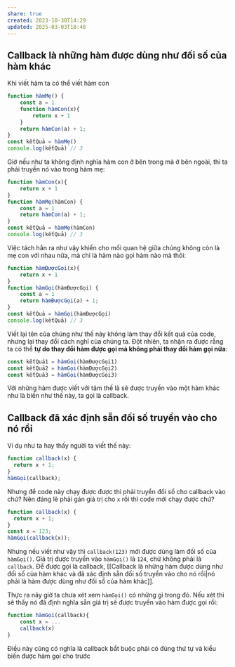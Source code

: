 ```yaml
---
share: true
created: 2023-10-30T14:29
updated: 2025-03-03T18:48
---
```

## Callback là những hàm được dùng như đối số của hàm khác
Khi viết hàm ta có thể viết hàm con
```js
function hàmMẹ() {
    const a = 1
    function hàmCon(x){
        return x + 1
    }
    return hàmCon(a) + 1;
}
const kếtQuả = hàmMẹ()
console.log(kếtQuả) // 3
```

Giờ nếu như ta không định nghĩa hàm con ở bên trong mà ở bên ngoài, thì ta phải truyền nó vào trong hàm mẹ:
```js
function hàmCon(x){
    return x + 1
}
function hàmMẹ(hàmCon) {
    const a = 1
    return hàmCon(a) + 1;
}
const kếtQuả = hàmMẹ(hàmCon)
console.log(kếtQuả) // 3
```

Việc tách hẳn ra như vậy khiến cho mối quan hệ giữa chúng không còn là mẹ con với nhau nữa, mà chỉ là hàm nào gọi hàm nào mà thôi:
```js
function hàmĐượcGọi(x){
    return x + 1
}
function hàmGọi(hàmĐượcGọi) {
    const a = 1
    return hàmĐượcGọi(a) + 1;
}
const kếtQuả = hàmGọi(hàmĐượcGọi)
console.log(kếtQuả) // 3
```

Viết lại tên của chúng như thế này không làm thay đổi kết quả của code, nhưng lại thay đổi cách nghĩ của chúng ta. Đột nhiên, ta nhận ra được rằng ta có thể **tự do thay đổi hàm được gọi mà không phải thay đổi hàm gọi nữa**:
```js
const kếtQuả1 = hàmGọi(hàmĐượcGọi1)
const kếtQuả2 = hàmGọi(hàmĐượcGọi2)
const kếtQuả3 = hàmGọi(hàmĐượcGọi3)
```

Với những hàm được viết với tâm thế là sẽ được truyền vào một hàm khác như là biến như thế này, ta gọi là callback. 

## Callback đã xác định sẵn đối số truyền vào cho nó rồi
Ví dụ như ta hay thấy người ta viết thế này:
```js
function callback(x) {
  return x + 1;
}
hàmGọi(callback); 
```

Nhưng để code này chạy được được thì phải truyền đối số cho callback vào chứ? Nên đáng lẽ phải gán giá trị cho `x` rồi thì code mới chạy được chứ?
```js
function callback(x) {
  return x + 1;
}
const x = 123;
hàmGọi(callback(x)); 
```

Nhưng nếu viết như vậy thì `callback(123)` mới được dùng làm đối số của `hàmGọi()`. Giá trị được truyền vào `hàmGọi()` là `124`, chứ không phải là `callback`. Để được gọi là callback, [[Callback là những hàm được dùng như đối số của hàm khác và đã xác định sẵn đối số truyền vào cho nó rồi|nó phải là hàm được dùng như đối số của hàm khác]].

Thực ra nãy giờ ta chưa xét xem `hàmGọi()` có những gì trong đó. Nếu xét thì sẽ thấy nó đã định nghĩa sẵn giá trị sẽ được truyền vào hàm được gọi rồi:
```js
function hàmGọi(callback){
	const x = ...
	callback(x)
} 
```

Điều này cũng có nghĩa là callback bắt buộc phải có đúng thứ tự và kiểu biến được hàm gọi cho trước